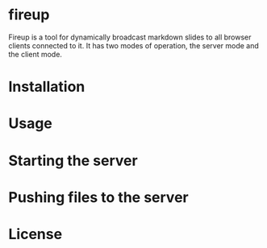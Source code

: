 # fireup

Fireup is a tool for dynamically broadcast markdown slides to all browser clients connected to it. It has two modes of operation, the 
server mode and the client mode.


# Installation


# Usage

# Starting the server

# Pushing files to the server

# License



